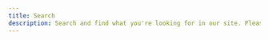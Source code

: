 ```yaml
---
title: Search
description: Search and find what you're looking for in our site. Please let us know if you have a suggestion of content sending us a message in our contact form.
---
```

